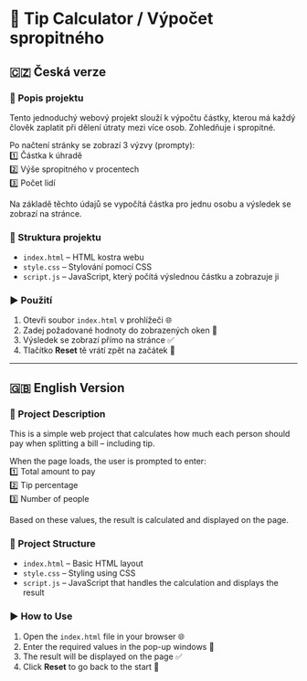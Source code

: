 # 💸 Tip Calculator / Výpočet spropitného

## 🇨🇿 Česká verze

### 📝 Popis projektu  
Tento jednoduchý webový projekt slouží k výpočtu částky, kterou má každý člověk zaplatit při dělení útraty mezi více osob. Zohledňuje i spropitné.  

Po načtení stránky se zobrazí 3 výzvy (prompty):  
1️⃣ Částka k úhradě  
2️⃣ Výše spropitného v procentech  
3️⃣ Počet lidí  

Na základě těchto údajů se vypočítá částka pro jednu osobu a výsledek se zobrazí na stránce.

### 📁 Struktura projektu  
- `index.html` – HTML kostra webu  
- `style.css` – Stylování pomocí CSS  
- `script.js` – JavaScript, který počítá výslednou částku a zobrazuje ji  

### ▶️ Použití  
1. Otevři soubor `index.html` v prohlížeči 🌐  
2. Zadej požadované hodnoty do zobrazených oken 🧾  
3. Výsledek se zobrazí přímo na stránce ✅  
4. Tlačítko **Reset** tě vrátí zpět na začátek 🔄  

---

## 🇬🇧 English Version

### 📝 Project Description  
This is a simple web project that calculates how much each person should pay when splitting a bill – including tip.

When the page loads, the user is prompted to enter:  
1️⃣ Total amount to pay  
2️⃣ Tip percentage  
3️⃣ Number of people  

Based on these values, the result is calculated and displayed on the page.

### 📁 Project Structure  
- `index.html` – Basic HTML layout  
- `style.css` – Styling using CSS  
- `script.js` – JavaScript that handles the calculation and displays the result  

### ▶️ How to Use  
1. Open the `index.html` file in your browser 🌐  
2. Enter the required values in the pop-up windows 🧾  
3. The result will be displayed on the page ✅  
4. Click **Reset** to go back to the start 🔄  
